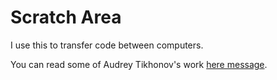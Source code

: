 Scratch Area
============

I use this to transfer code between computers.

You can read some of Audrey Tikhonov's work [here message](http://www.mathnet.ru/links/e65ad11a6acef3e171587eaad59fa683/sm5548.pdf).